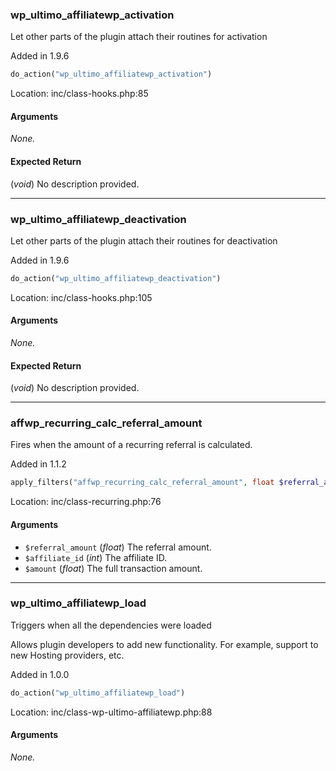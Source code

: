 ### wp_ultimo_affiliatewp_activation

Let other parts of the plugin attach their routines for activation

Added in 1.9.6

```php
do_action("wp_ultimo_affiliatewp_activation")
```

Location: inc/class-hooks.php:85

#### Arguments
*None.*

#### Expected Return
(_void_) No description provided.

---
### wp_ultimo_affiliatewp_deactivation

Let other parts of the plugin attach their routines for deactivation

Added in 1.9.6

```php
do_action("wp_ultimo_affiliatewp_deactivation")
```

Location: inc/class-hooks.php:105

#### Arguments
*None.*

#### Expected Return
(_void_) No description provided.

---
### affwp_recurring_calc_referral_amount

Fires when the amount of a recurring referral is calculated.

Added in 1.1.2

```php
apply_filters("affwp_recurring_calc_referral_amount", float $referral_amount, int $affiliate_id, float $amount)
```

Location: inc/class-recurring.php:76

#### Arguments
* `$referral_amount` (_float_) The referral amount.
* `$affiliate_id` (_int_) The affiliate ID.
* `$amount` (_float_) The full transaction amount.

---
### wp_ultimo_affiliatewp_load

Triggers when all the dependencies were loaded

Allows plugin developers to add new functionality. For example, support to new Hosting providers, etc.

Added in 1.0.0

```php
do_action("wp_ultimo_affiliatewp_load")
```

Location: inc/class-wp-ultimo-affiliatewp.php:88

#### Arguments
*None.*

